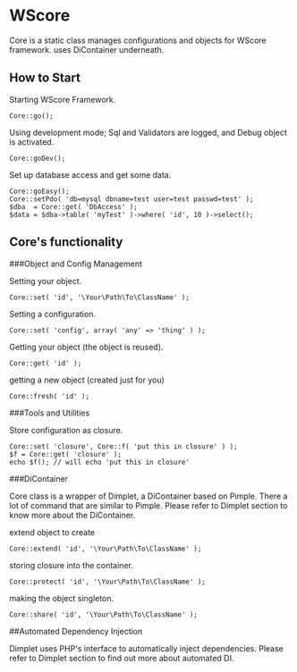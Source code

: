 WScore
======

Core is a static class
manages configurations and objects for WScore framework.
uses DiContainer underneath. 

How to Start
------------

Starting WScore Framework.

    Core::go();

Using development mode; Sql and Validators are logged, and Debug object is activated.

    Core::goDev();

Set up database access and get some data.

    Core::goEasy();
    Core::setPdo( 'db=mysql dbname=test user=test passwd=test' );
    $dba  = Core::get( 'DbAccess' );
    $data = $dba->table( 'myTest' )->where( 'id', 10 )->select();

Core's functionality
--------------------

###Object and Config Management

Setting your object.

    Core::set( 'id', '\Your\Path\To\ClassName' );

Setting a configuration. 

    Core::set( 'config', array( 'any' => 'thing' ) );

Getting your object (the object is reused). 

    Core::get( 'id' );

getting a new object (created just for you)

    Core::fresh( 'id' );

###Tools and Utilities

Store configuration as closure. 

    Core::set( 'closure', Core::f( 'put this in closure' ) );
    $f = Core::get( 'closure' );
    echo $f(); // will echo 'put this in closure'

###DiContainer

Core class is a wrapper of Dimplet, a DiContainer based on Pimple. 
There a lot of command that are similar to Pimple. Please refer to
Dimplet section to know more about the DiContainer. 

extend object to create

    Core::extend( 'id', '\Your\Path\To\ClassName' );

storing closure into the container. 

    Core::protect( 'id', '\Your\Path\To\ClassName' );

making the object singleton. 

    Core::share( 'id', '\Your\Path\To\ClassName' );

##Automated Dependency Injection

Dimplet uses PHP's interface to automatically inject dependencies. 
Please refer to Dimplet section to find out more about automated DI. 

